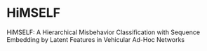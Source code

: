 # HiMSELF
HiMSELF: A Hierarchical Misbehavior Classification with Sequence Embedding by Latent Features in Vehicular Ad-Hoc Networks
